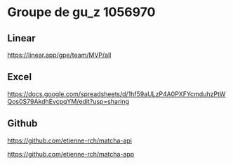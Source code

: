 # Groupe de gu_z 1056970

## Linear

https://linear.app/gpe/team/MVP/all

## Excel

https://docs.google.com/spreadsheets/d/1hf59aULzP4A0PXFYcmduhzPtWQos0S79AkdhEvcpqYM/edit?usp=sharing

## Github

https://github.com/etienne-rch/matcha-api

https://github.com/etienne-rch/matcha-app

